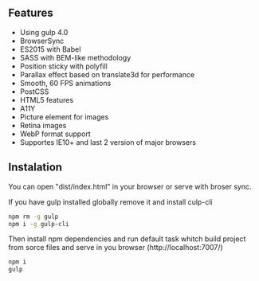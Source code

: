 ## Features
- Using gulp 4.0
- BrowserSync
- ES2015 with Babel
- SASS with BEM-like methodology
- Position sticky with polyfill
- Parallax effect based on translate3d for performance
- Smooth, 60 FPS animations
- PostCSS
- HTML5 features
- A11Y
- Picture element for images
- Retina images
- WebP format support
- Supportes IE10+ and last 2 version of major browsers

## Instalation
You can open "dist/index.html" in your browser or serve with broser sync.

If you have gulp installed globally remove it and install culp-cli

```bash
npm rm -g gulp
npm i -g gulp-cli
```

Then install npm dependencies and run default task whitch build project from sorce files and serve in you browser (http://localhost:7007/)

```bash
npm i
gulp
```
